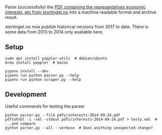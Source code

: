 Parse (successfully) the [PDF containing the represantatives economic interests, etc from stortinget.no](https://www.stortinget.no/no/Stortinget-og-demokratiet/Representantene/Okonomiske-interesser/) into a machine readable format and archive result.

stortinget.no now publish historical versions from 2017 to date. There is some data from 2013 to 2014 only available here.

## Setup
    sudo apt install poppler-utils  # debian/ubuntu
    brew install poppler  # macos

    pipenv install --dev
    pipenv run python parser.py --help
    pipenv run python scraper.py --help

## Development
Useful commands for testing the parser
```
python parser.py --file pdfs/interests-2014-09-24.pdf
pdftohtml -i -xml -stdout pdfs/interests-2014-09-24.pdf > testy.xml  # ...and compare
python parser.py --all --verbose  # Does anything unexpected change?
```
